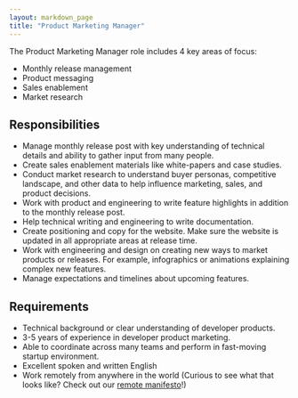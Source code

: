 ```yaml
---
layout: markdown_page
title: "Product Marketing Manager"
---
```

The Product Marketing Manager role includes 4 key areas of focus:

* Monthly release management
* Product messaging
* Sales enablement
* Market research

## Responsibilities

* Manage monthly release post with key understanding of technical details and ability to gather input from many people.
* Create sales enablement materials like white-papers and case studies.
* Conduct market research to understand buyer personas, competitive landscape, and other data to help influence marketing, sales, and product decisions.
* Work with product and engineering to write feature highlights in addition to the monthly release post.
* Help technical writing and engineering to write documentation.
* Create positioning and copy for the website. Make sure the website is updated in all appropriate areas at release time.
* Work with engineering and design on creating new ways to market products or releases. For example, infographics or animations explaining complex new features.
* Manage expectations and timelines about upcoming features.

## Requirements

* Technical background or clear understanding of developer products.
* 3-5 years of experience in developer product marketing.
* Able to coordinate across many teams and perform in fast-moving startup environment.
* Excellent spoken and written English
* Work remotely from anywhere in the world (Curious to see what that looks like? Check out our [remote manifesto](https://about.gitlab.com/2015/04/08/the-remote-manifesto/)!)